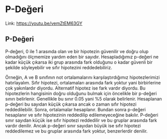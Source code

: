 # P-Değeri

Link: https://youtu.be/vemZtEM63GY

## P-Değeri

P-değeri, 0 ile 1 arasında olan ve bir hipotezin güvenilir ve doğru olup olmadığını ölçmemize yardım eden bir sayıdır. Hesapladığımız p-değeri ne kadar küçük çıkarsa iki grup arasında fark olduğunu o kadar güvenli bir şekilde söyleyebilir ve sıfır hipotezini reddedebiliriz. <br>

Örneğin, A ve B sınıfının not ortalamalarını karşılaştırdığımız hipotezlerimizi hatırlayalım. Sıfır hipotezi, ortalamaları arasında fark yoktur yani birbirlerine çok yakınlardır diyordu. Alternatif hipotez ise fark vardır diyordu. Bu hipotezlerin hangisinin doğru olduğunu bulmak için öncelikle bir p-değeri sınırı belirlenir. Genellikle bu sınır 0.05 yani %5 olarak belirlenir. Hesaplanan p-değeri bu sayıdan küçük çıkarsa ancak o zaman sıfır hipotezi reddedilebilir. Sonra, ortalamalar hesaplanır. Bundan sonra p-değeri hesaplanır ve sıfır hipotezinin reddedilip edilemeyeceğine bakılır. P-değeri sınır sayıdan küçük ise sıfır hipotezi reddedilir ve bu gruplar arasında fark vardır denilir. Ancak p-değeri sınır sayıdan büyük ise sıfır hipotezi reddedilemez ve bu gruplar arasında fark yoktur, benzerlerdir denilir. <br>
